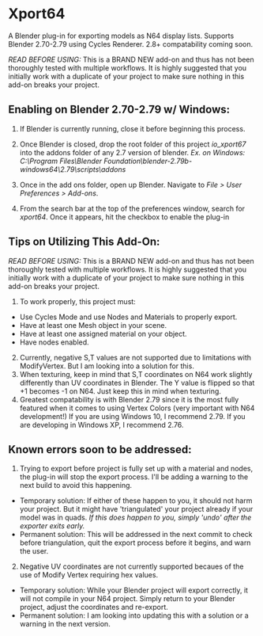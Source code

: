 # Xport64
A Blender plug-in for exporting models as N64 display lists. Supports Blender 2.70-2.79 using Cycles Renderer. 2.8+ compatability coming soon. 

*READ BEFORE USING:* This is a BRAND NEW add-on and thus has not been thoroughly tested with multiple workflows. It is highly suggested that you initially work with a duplicate of your project to make sure nothing in this add-on breaks your project.

## Enabling on Blender 2.70-2.79 w/ Windows:

1) If Blender is currently running, close it before beginning this process. 

2) Once Blender is closed, drop the root folder of this project *io_xport67* into the addons folder of any 2.7 version of blender. 
*Ex. on Windows: C:\Program Files\Blender Foundation\blender-2.79b-windows64\2.79\scripts\addons*

3) Once in the add ons folder, open up Blender. Navigate to *File > User Preferences > Add-ons*.

4) From the search bar at the top of the preferences window, search for *xport64*. Once it appears, hit the checkbox to enable the plug-in 



## Tips on Utilizing This Add-On:

*READ BEFORE USING:* This is a BRAND NEW add-on and thus has not been thoroughly tested with multiple workflows. It is highly suggested that you initially work with a duplicate of your project to make sure nothing in this add-on breaks your project.

1) To work properly, this project must:
  - Use Cycles Mode and use Nodes and Materials to properly export.
  - Have at least one Mesh object in your scene.
  - Have at least one assigned material on your object.
  - Have nodes enabled.
2) Currently, negative S,T values are not supported due to limitations with ModifyVertex. But I am looking into a solution for this. 
3) When texturing, keep in mind that S,T coordinates on N64 work slightly differently than UV coordinates in Blender. The Y value is flipped so that +1 becomes -1 on N64. Just keep this in mind when texturing.
4) Greatest compatability is with Blender 2.79 since it is the most fully featured when it comes to using Vertex Colors (very important with N64 development!) If you are using Windows 10, I recommend 2.79. If you are developing in Windows XP, I recommend 2.76.


## Known errors soon to be addressed:
1) Trying to export before project is fully set up with a material and nodes, the plug-in will stop the export process. I'll be adding a warning to the next build to avoid this happening. 
- Temporary solution: If either of these happen to you, it should not harm your project. But it might have 'triangulated' your project already if your model was in quads. *If this does happen to you, simply 'undo' after the exporter exits early.* 
- Permanent solution: This will be addressed in the next commit to check before triangulation, quit the export process before it begins, and warn the user.

2) Negative UV coordinates are not currently supported becaues of the use of Modify Vertex requiring hex values.
- Temporary solution: While your Blender project will export correctly, it will not compile in your N64 project. Simply return to your Blender project, adjust the coordinates and re-export.
- Permanent solution: I am looking into updating this with a solution or a warning in the next version. 
